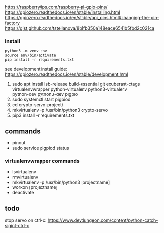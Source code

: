 https://raspberrytips.com/raspberry-pi-gpio-pins/
https://gpiozero.readthedocs.io/en/stable/installing.html
https://gpiozero.readthedocs.io/en/stable/api_pins.html#changing-the-pin-factory
https://gist.github.com/tstellanova/8b1fb350a148eace6541b5fbd2c021ca

### install

```
python3 -m venv env
source env/bin/activate
pip install -r requirements.txt
```

see development install guide:
https://gpiozero.readthedocs.io/en/stable/development.html

1. sudo apt install lsb-release build-essential git exuberant-ctags \
    virtualenvwrapper python-virtualenv python3-virtualenv \
    python-dev python3-dev pigpio
2. sudo systemctl start pigpiod
3. cd crypto-servo-project/
4. mkvirtualenv -p /usr/bin/python3 crypto-servo
5. pip3 install -r requirements.txt

## commands
- pinout
- sudo service pigpiod status

### virtualenvwrapper commands
- lsvirtualenv
- rmvirtualenv
- mkvirtualenv -p /usr/bin/python3 [projectname]
- workon [projectname]
- deactivate

## todo
stop servo on ctrl-c: https://www.devdungeon.com/content/python-catch-sigint-ctrl-c